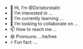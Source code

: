 - 👋 Hi, I’m @Dictatorstalin
- 👀 I’m interested in ...
- 🌱 I’m currently learning ...
- 💞️ I’m looking to collaborate on ...
- 📫 How to reach me ...
- 😄 Pronouns: ...he/hee
- ⚡ Fun fact: ...

<!---
Dictatorstalin/Dictatorstalin is a ✨ special ✨ repository because its `README.md` (this file) appears on your GitHub profile.
You can click the Preview link to take a look at your changes.
--->
